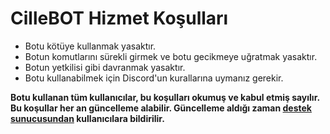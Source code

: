 # CilleBOT Hizmet Koşulları

- Botu kötüye kullanmak yasaktır.
- Botun komutlarını sürekli girmek ve botu gecikmeye uğratmak yasaktır.
- Botun yetkilisi gibi davranmak yasaktır.
- Botu kullanabilmek için Discord'un kurallarına uymanız gerekir.

**Botu kullanan tüm kullanıcılar, bu koşulları okumuş ve kabul etmiş sayılır.**
**Bu koşullar her an güncelleme alabilir. Güncelleme aldığı zaman [destek sunucusundan](https://discord.gg/hw5mHJbkBN) kullanıcılara bildirilir.**
